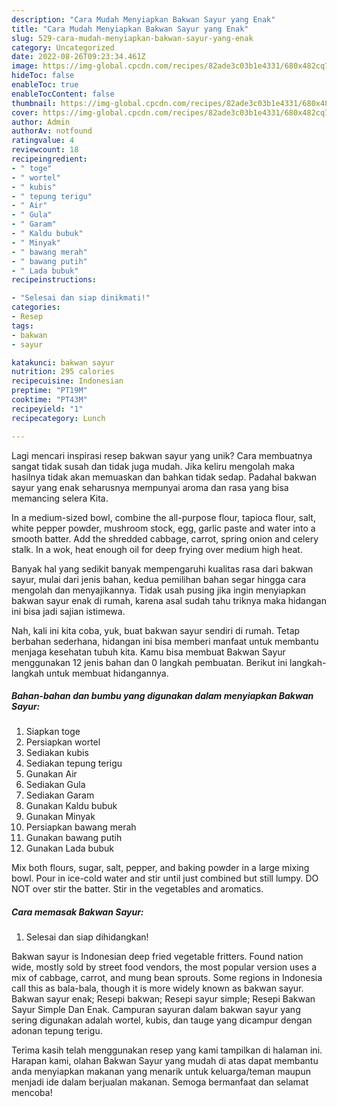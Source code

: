 ```yaml
---
description: "Cara Mudah Menyiapkan Bakwan Sayur yang Enak"
title: "Cara Mudah Menyiapkan Bakwan Sayur yang Enak"
slug: 529-cara-mudah-menyiapkan-bakwan-sayur-yang-enak
category: Uncategorized
date: 2022-08-26T09:23:34.461Z
image: https://img-global.cpcdn.com/recipes/82ade3c03b1e4331/680x482cq70/bakwan-sayur-foto-resep-utama.jpg
hideToc: false
enableToc: true
enableTocContent: false
thumbnail: https://img-global.cpcdn.com/recipes/82ade3c03b1e4331/680x482cq70/bakwan-sayur-foto-resep-utama.jpg
cover: https://img-global.cpcdn.com/recipes/82ade3c03b1e4331/680x482cq70/bakwan-sayur-foto-resep-utama.jpg
author: Admin
authorAv: notfound
ratingvalue: 4
reviewcount: 18
recipeingredient:
- " toge"
- " wortel"
- " kubis"
- " tepung terigu"
- " Air"
- " Gula"
- " Garam"
- " Kaldu bubuk"
- " Minyak"
- " bawang merah"
- " bawang putih"
- " Lada bubuk"
recipeinstructions:

- "Selesai dan siap dinikmati!"
categories:
- Resep
tags:
- bakwan
- sayur

katakunci: bakwan sayur 
nutrition: 295 calories
recipecuisine: Indonesian
preptime: "PT19M"
cooktime: "PT43M"
recipeyield: "1"
recipecategory: Lunch

---
```





Lagi mencari inspirasi resep bakwan sayur yang unik? Cara membuatnya sangat tidak susah dan tidak juga mudah. Jika keliru mengolah maka hasilnya tidak akan memuaskan dan bahkan tidak sedap. Padahal bakwan sayur yang enak seharusnya mempunyai aroma dan rasa yang bisa memancing selera Kita.





In a medium-sized bowl, combine the all-purpose flour, tapioca flour, salt, white pepper powder, mushroom stock, egg, garlic paste and water into a smooth batter. Add the shredded cabbage, carrot, spring onion and celery stalk. In a wok, heat enough oil for deep frying over medium high heat.

Banyak hal yang sedikit banyak mempengaruhi kualitas rasa dari bakwan sayur, mulai dari jenis bahan, kedua pemilihan bahan segar hingga cara mengolah dan menyajikannya. Tidak usah pusing jika ingin menyiapkan bakwan sayur enak di rumah, karena asal sudah tahu triknya maka hidangan ini bisa jadi sajian istimewa.






Nah, kali ini kita coba, yuk, buat bakwan sayur sendiri di rumah. Tetap berbahan sederhana, hidangan ini bisa memberi manfaat untuk membantu menjaga kesehatan tubuh kita. Kamu bisa membuat Bakwan Sayur menggunakan 12 jenis bahan dan 0 langkah pembuatan. Berikut ini langkah-langkah untuk membuat hidangannya.

<!--inarticleads1-->

##### Bahan-bahan dan bumbu yang digunakan dalam menyiapkan Bakwan Sayur:

1. Siapkan  toge
1. Persiapkan  wortel
1. Sediakan  kubis
1. Sediakan  tepung terigu
1. Gunakan  Air
1. Sediakan  Gula
1. Sediakan  Garam
1. Gunakan  Kaldu bubuk
1. Gunakan  Minyak
1. Persiapkan  bawang merah
1. Gunakan  bawang putih
1. Gunakan  Lada bubuk


Mix both flours, sugar, salt, pepper, and baking powder in a large mixing bowl. Pour in ice-cold water and stir until just combined but still lumpy. DO NOT over stir the batter. Stir in the vegetables and aromatics. 

<!--inarticleads2-->

##### Cara memasak Bakwan Sayur:


1. Selesai dan siap dihidangkan!

Bakwan sayur is Indonesian deep fried vegetable fritters. Found nation wide, mostly sold by street food vendors, the most popular version uses a mix of cabbage, carrot, and mung bean sprouts. Some regions in Indonesia call this as bala-bala, though it is more widely known as bakwan sayur. Bakwan sayur enak; Resepi bakwan; Resepi sayur simple; Resepi Bakwan Sayur Simple Dan Enak. Campuran sayuran dalam bakwan sayur yang sering digunakan adalah wortel, kubis, dan tauge yang dicampur dengan adonan tepung terigu. 

Terima kasih telah menggunakan resep yang kami tampilkan di halaman ini. Harapan kami, olahan Bakwan Sayur yang mudah di atas dapat membantu anda menyiapkan makanan yang menarik untuk keluarga/teman maupun menjadi ide dalam berjualan makanan. Semoga bermanfaat dan selamat mencoba!
